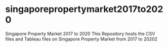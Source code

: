 # singaporepropertymarket2017to2020
Singapore Property Market 2017 to 2020
This Repository hosts the CSV files and Tableau files on Singapore Property Market from 2017 to 20202
